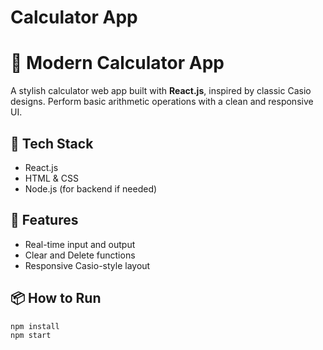﻿# Calculator App
# 🧮 Modern Calculator App

A stylish calculator web app built with **React.js**, inspired by classic Casio designs. Perform basic arithmetic operations with a clean and responsive UI.

## 🔧 Tech Stack
- React.js
- HTML & CSS
- Node.js (for backend if needed)

## 🚀 Features
- Real-time input and output
- Clear and Delete functions
- Responsive Casio-style layout

## 📦 How to Run

```bash
npm install
npm start
